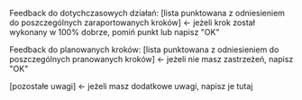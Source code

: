 Feedback do dotychczasowych działań:
[lista punktowana z odniesieniem do poszczególnych zaraportowanych kroków] <- jeżeli krok został wykonany w 100% dobrze, pomiń punkt lub napisz "OK"

Feedback do planowanych kroków:
[lista punktowana z odniesieniem do poszczególnych pranowanych kroków] <- jeżeli nie masz zastrzeżeń, napisz "OK"

[pozostałe uwagi] <- jeżeli masz dodatkowe uwagi, napisz je tutaj
